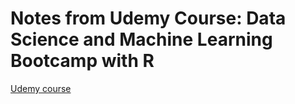 # Notes from Udemy Course: Data Science and Machine Learning Bootcamp with R


[Udemy course](https://www.udemy.com/course/data-science-and-machine-learning-bootcamp-with-r/learn/lecture/5397834?start=1140#content)